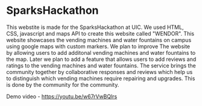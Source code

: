 # SparksHackathon
This webstite is made for the SparksHackathon at UIC. We used HTML, CSS, javascript and maps API to create this website called "WENDOR".
This website showcases the vending machines and water fountains on campus using google maps with custom markers. We plan to improve The website by allowing users to add additonal vending machines and water fountains to the map. Later we plan to add a feature that allows users to add reviews and ratings to the vending machines and water fountains. The service brings the community together by collaborative responses and reviews which help us to distinguish which vending machines require repairing and upgrades. This is done by the community for the community.

Demo video - https://youtu.be/w67rVwBQlrs




